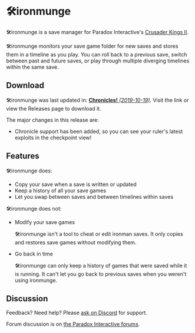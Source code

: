 # 🛠️ironmunge

🛠️ironmunge is a save manager for Paradox Interactive's [Crusader Kings II](https://www.paradoxplaza.com/crusader-kings-ii/CKCK02GSK-MASTER.html).

🛠️ironmunge monitors your save game folder for new saves and stores them in a timeline as you play. You can roll back to a previous save, switch between past and future saves, or play through multiple diverging timelines within the same save.

## Download
🛠️ironmunge was last updated in: [**Chronicles!** *(2019-10-19)*](https://github.com/scorpdx/ironmunge/releases/tag/Release-11). Visit the link or view the Releases page to download it.

The major changes in this release are:
* Chronicle support has been added, so you can see your ruler's latest exploits in the checkpoint view!

## Features

🛠️ironmunge does:
+ Copy your save when a save is written or updated
+ Keep a history of all your save games
+ Let you swap between saves and between timelines within saves

🛠️ironmunge does not:
+ Modify your save games

   🛠️ironmunge isn't a tool to cheat or edit ironman saves. It only copies and restores save games without modifying them.
+ Go back in time

   🛠️ironmunge can only keep a history of games that were saved while it is running. It can't let you go back to previous saves when you weren't using ironmunge.

## Discussion
Feedback? Need help? Please [ask on Discord](https://discord.gg/wC3fCgQ) for support.

Forum discussion is on [the Paradox Interactive forums](https://forum.paradoxplaza.com/forum/index.php?threads/%EF%B8%8Fironmunge-a-save-manager-for-crusader-kings-ii.1153339/).
